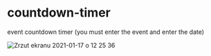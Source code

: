 # countdown-timer
 event countdown timer (you must enter the event and enter the date)


![Zrzut ekranu 2021-01-17 o 12 25 36](https://user-images.githubusercontent.com/59742201/104839049-1ccb1080-58bf-11eb-8d09-22b7e642e712.png)

